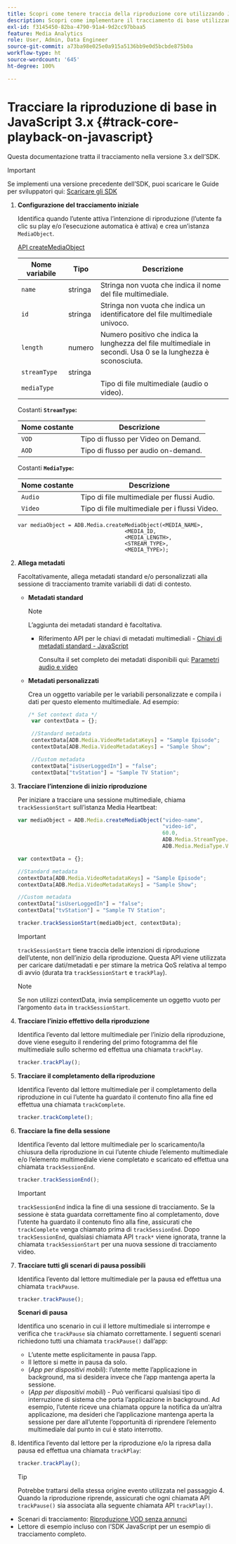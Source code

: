 ```yaml
---
title: Scopri come tenere traccia della riproduzione core utilizzando JavaScript v3.x
description: Scopri come implementare il tracciamento di base utilizzando Media SDK in un browser utilizzando le app JavaScript 3.x.
exl-id: f3145450-82ba-4790-91a4-9d2cc97bbaa5
feature: Media Analytics
role: User, Admin, Data Engineer
source-git-commit: a73ba98e025e0a915a5136bb9e0d5bcbde875b0a
workflow-type: ht
source-wordcount: '645'
ht-degree: 100%

---
```


# Tracciare la riproduzione di base in JavaScript 3.x {#track-core-playback-on-javascript}

Questa documentazione tratta il tracciamento nella versione 3.x dell’SDK.

>[!IMPORTANT]
> Se implementi una versione precedente dell’SDK, puoi scaricare le Guide per sviluppatori qui: [Scaricare gli SDK](/help/getting-started/download-sdks.md)

1. **Configurazione del tracciamento iniziale**

   Identifica quando l’utente attiva l’intenzione di riproduzione (l’utente fa clic su play e/o l’esecuzione automatica è attiva) e crea un’istanza `MediaObject`.

   [API createMediaObject](https://adobe-marketing-cloud.github.io/media-sdks/reference/javascript/MediaHeartbeat.html#.createMediaObject)

   | Nome variabile | Tipo | Descrizione |
   | --- | --- | --- |
   | `name` | stringa | Stringa non vuota che indica il nome del file multimediale. |
   | `id` | stringa | Stringa non vuota che indica un identificatore del file multimediale univoco. |
   | `length` | numero | Numero positivo che indica la lunghezza del file multimediale in secondi. Usa 0 se la lunghezza è sconosciuta. |
   | `streamType` | stringa |  |
   | `mediaType` |  | Tipo di file multimediale (audio o video). |

   Costanti **`StreamType`:**

   | Nome costante | Descrizione   |
   |---|---|
   | `VOD` | Tipo di flusso per Video on Demand. |
   | `AOD` | Tipo di flusso per audio on-demand. |

   Costanti **`MediaType`:**

   | Nome costante | Descrizione |
   |---|---|
   | `Audio` | Tipo di file multimediale per flussi Audio. |
   | `Video` | Tipo di file multimediale per i flussi Video. |

   ```
   var mediaObject = ADB.Media.createMediaObject(<MEDIA_NAME>,
                                     <MEDIA_ID,
                                     <MEDIA_LENGTH>,
                                     <STREAM_TYPE>,
                                     <MEDIA_TYPE>);
   ```

1. **Allega metadati**

   Facoltativamente, allega metadati standard e/o personalizzati alla sessione di tracciamento tramite variabili di dati di contesto.

   * **Metadati standard**

      >[!NOTE]
      >
      >L’aggiunta dei metadati standard è facoltativa.

      * Riferimento API per le chiavi di metadati multimediali - [Chiavi di metadati standard - JavaScript](https://adobe-marketing-cloud.github.io/media-sdks/reference/javascript)

         Consulta il set completo dei metadati disponibili qui: [Parametri audio e video](/help/implementation/variables/audio-video-parameters.md)
   * **Metadati personalizzati**

      Crea un oggetto variabile per le variabili personalizzate e compila i dati per questo elemento multimediale. Ad esempio:

      ```js
      /* Set context data */
       var contextData = {};
      
       //Standard metadata
       contextData[ADB.Media.VideoMetadataKeys] = "Sample Episode";
       contextData[ADB.Media.VideoMetadataKeys] = "Sample Show";
      
       //Custom metadata
       contextData["isUserLoggedIn"] = "false";
       contextData["tvStation"] = "Sample TV Station";
      ```


1. **Tracciare l’intenzione di inizio riproduzione**

   Per iniziare a tracciare una sessione multimediale, chiama `trackSessionStart` sull’istanza Media Heartbeat:

   ```js
   var mediaObject = ADB.Media.createMediaObject("video-name",
                                                 "video-id",
                                                 60.0,
                                                 ADB.Media.StreamType.VOD,
                                                 ADB.Media.MediaType.Video);
   
   var contextData = {};
   
   //Standard metadata
   contextData[ADB.Media.VideoMetadataKeys] = "Sample Episode";
   contextData[ADB.Media.VideoMetadataKeys] = "Sample Show";
   
   //Custom metadata
   contextData["isUserLoggedIn"] = "false";
   contextData["tvStation"] = "Sample TV Station";
   
   tracker.trackSessionStart(mediaObject, contextData);
   ```

   >[!IMPORTANT]
   >
   >`trackSessionStart` tiene traccia delle intenzioni di riproduzione dell’utente, non dell’inizio della riproduzione. Questa API viene utilizzata per caricare dati/metadati e per stimare la metrica QoS relativa al tempo di avvio (durata tra `trackSessionStart` e `trackPlay`).

   >[!NOTE]
   >
   >Se non utilizzi contextData, invia semplicemente un oggetto vuoto per l’argomento `data` in `trackSessionStart`.

1. **Tracciare l’inizio effettivo della riproduzione**

   Identifica l’evento dal lettore multimediale per l’inizio della riproduzione, dove viene eseguito il rendering del primo fotogramma del file multimediale sullo schermo ed effettua una chiamata `trackPlay`.

   ```js
   tracker.trackPlay();
   ```

1. **Tracciare il completamento della riproduzione**

   Identifica l’evento dal lettore multimediale per il completamento della riproduzione in cui l’utente ha guardato il contenuto fino alla fine ed effettua una chiamata `trackComplete`.

   ```js
   tracker.trackComplete();
   ```

1. **Tracciare la fine della sessione**

   Identifica l’evento dal lettore multimediale per lo scaricamento/la chiusura della riproduzione in cui l’utente chiude l’elemento multimediale e/o l’elemento multimediale viene completato e scaricato ed effettua una chiamata `trackSessionEnd`.

   ```js
   tracker.trackSessionEnd();
   ```

   >[!IMPORTANT]
   >
   >`trackSessionEnd` indica la fine di una sessione di tracciamento. Se la sessione è stata guardata correttamente fino al completamento, dove l’utente ha guardato il contenuto fino alla fine, assicurati che `trackComplete` venga chiamato prima di `trackSessionEnd`. Dopo `trackSessionEnd`, qualsiasi chiamata API `track*` viene ignorata, tranne la chiamata `trackSessionStart` per una nuova sessione di tracciamento video.

1. **Tracciare tutti gli scenari di pausa possibili**

   Identifica l’evento dal lettore multimediale per la pausa ed effettua una chiamata `trackPause`.

   ```js
   tracker.trackPause();
   ```

   **Scenari di pausa**

   Identifica uno scenario in cui il lettore multimediale si interrompe e verifica che `trackPause` sia chiamato correttamente. I seguenti scenari richiedono tutti una chiamata `trackPause()` dall’app:

   * L’utente mette esplicitamente in pausa l’app.
   * Il lettore si mette in pausa da solo.
   * (*App per dispositivi mobili*): l’utente mette l’applicazione in background, ma si desidera invece che l’app mantenga aperta la sessione.
   * (*App per dispositivi mobili*) - Può verificarsi qualsiasi tipo di interruzione di sistema che porta l’applicazione in background. Ad esempio, l’utente riceve una chiamata oppure la notifica da un’altra applicazione, ma desideri che l’applicazione mantenga aperta la sessione per dare all’utente l’opportunità di riprendere l’elemento multimediale dal punto in cui è stato interrotto.

1. Identifica l’evento dal lettore per la riproduzione e/o la ripresa dalla pausa ed effettua una chiamata `trackPlay`:

   ```js
   tracker.trackPlay();
   ```

   >[!TIP]
   >
   >Potrebbe trattarsi della stessa origine evento utilizzata nel passaggio 4. Quando la riproduzione riprende, assicurati che ogni chiamata API `trackPause()` sia associata alla seguente chiamata API `trackPlay()`.

* Scenari di tracciamento: [Riproduzione VOD senza annunci](/help/use-cases/tracking-scenarios/vod-no-intrs-details.md)
* Lettore di esempio incluso con l’SDK JavaScript per un esempio di tracciamento completo.
